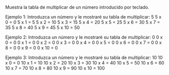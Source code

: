 Muestra la tabla de multiplicar de un número introducido por teclado.

Ejemplo 1:
Introduzca un número y le mostraré su tabla de multiplicar: 5
5 x 0 = 0
5 x 1 = 5
5 x 2 = 10
5 x 3 = 15
5 x 4 = 20
5 x 5 = 25
5 x 6 = 30
5 x 7 = 35
5 x 8 = 40
5 x 9 = 45
5 x 10 = 50

Ejemplo 2:
Introduzca un número y le mostraré su tabla de multiplicar: 0
0 x 0 = 0
0 x 1 = 0
0 x 2 = 0
0 x 3 = 0
0 x 4 = 0
0 x 5 = 0
0 x 6 = 0
0 x 7 = 0
0 x 8 = 0
0 x 9 = 0
0 x 10 = 0

Ejemplo 3:
Introduzca un número y le mostraré su tabla de multiplicar: 10
10 x 0 = 0
10 x 1 = 10
10 x 2 = 20
10 x 3 = 30
10 x 4 = 40
10 x 5 = 50
10 x 6 = 60
10 x 7 = 70
10 x 8 = 80
10 x 9 = 90
10 x 10 = 100
